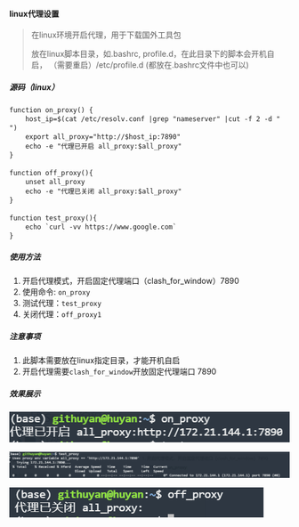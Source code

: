 #### linux代理设置

> 在linux环境开启代理，用于下载国外工具包
>
> 放在linux脚本目录，如.bashrc, profile.d，在此目录下的脚本会开机自启， （需要重启）/etc/profile.d (都放在.bashrc文件中也可以)



##### 源码（linux）

```shell
function on_proxy() {
    host_ip=$(cat /etc/resolv.conf |grep "nameserver" |cut -f 2 -d " ")
    export all_proxy="http://$host_ip:7890"
    echo -e "代理已开启 all_proxy:$all_proxy"
}

function off_proxy(){
    unset all_proxy
    echo -e "代理已关闭 all_proxy:$all_proxy"
}

function test_proxy(){
    echo `curl -vv https://www.google.com`
}
```



##### 使用方法

1. 开启代理模式，开启固定代理端口（clash_for_window）7890
2. 使用命令: `on_proxy`
3. 测试代理：`test_proxy`
4. 关闭代理：`off_proxy1`



##### 注意事项

1. 此脚本需要放在linux指定目录，才能开机自启
2. 开启代理需要`clash_for_window`开放固定代理端口 7890



##### 效果展示

![image-20240105115235587](../../../resource/image-20240105115235587.png)

![image-20240105115307074](../../../resource/image-20240105115307074.png)

![image-20240105115326355](../../../resource/image-20240105115326355.png)

